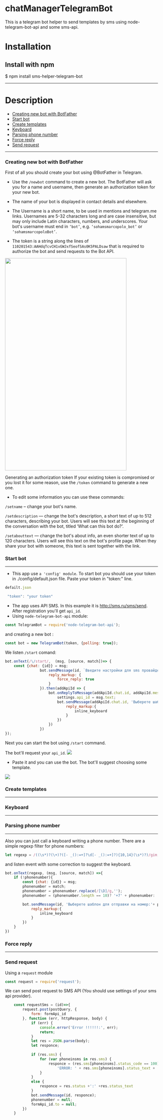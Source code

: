 # chatManagerTelegramBot
This is a telegram bot helper to send templates by sms using node-telegram-bot-api  and some sms-api.

#  **Installation**

##  Install with npm

$ npm install sms-helper-telegram-bot
***
#  **Description**

* [Creating new bot with BotFather](#Creating+new+bot+with+BotFather)
* [Start bot](#Start+bot)
* [Create templates](#Create+templates)
* [Keyboard](#Keyboard)
* [Parsing phone number](#Parsing+phone+number)
* [Force reply](#Force+reply)
* [Send request](#Send+request)
***
<a name="Creating+new+bot+with+BotFather"></a>
### Creating new bot with BotFather
First of all you should create your bot using @BotFather in Telegram.

- Use the <code>/newbot</code> command to create a new bot. The BotFather will ask you for a name and username, then generate an authorization token for your new bot.

- The name of your bot is displayed in contact details and elsewhere.

- The Username is a short name, to be used in mentions and telegram.me links. Usernames are 5-32 characters long and are case insensitive, but may only include Latin characters, numbers, and underscores. Your bot's username must end in <code>‘bot’</code>, e.g. <code>‘sohamsmarcopolo_bot’</code> or <code>‘sohamsmarcopoloBot’</code>.

- The token is a string along the lines of <code>110201543:AAHdqTcvCH1vGWJxfSeofSAs0K5PALDsaw</code> that is required to authorize the bot and send requests to the Bot API.

<img src="https://github.com/vito2005/chatManagerTelegramBot/blob/master/img/sc-2-55935622ad2333ca6b762fcf19ee8d7f-bd193.jpg" height="700" width = "400">

Generating an authorization token
If your existing token is compromised or you lost it for some reason, use the <code>/token</code> command to generate a new one.

- To edit some information you can use these commands:

<code>/setname</code> – change your bot's name.

<code>/setdescription</code> — change the bot's description, a short text of up to 512 characters, describing your bot. Users will see this text at the beginning of the conversation with the bot, titled ‘What can this bot do?’.

<code>/setabouttext</code> — change the bot's about info, an even shorter text of up to 120 characters. Users will see this text on the bot's profile page. When they share your bot with someone, this text is sent together with the link.


<a name="Start+bot"></a>
### Start bot
***
- This app use <code>a 'config' module</code>.
To start bot you should use your token in ./config/default.json file. Paste your token in "token:" line.
````js
defailt.json

 "token": "your token"
````
- The app uses API SMS. In this example it is http://sms.ru/sms/send. After registration you'll get <code>api_id</code>.
- Using <code>node-telegram-bot-api</code> module:
```js
const TelegramBot = require('node-telegram-bot-api');
```
   and creating a new bot :
   
```js
const bot = new TelegramBot(token, {polling: true});
```
We listen <code>/start</code> comand:

````js
bot.onText(/\/start/,  (msg, [source, match])=> {
    const {chat: {id}} = msg;
                bot.sendMessage(id, `Введите настройки для sms провайдера. api-id:`, {
                    reply_markup: {
                        force_reply: true
                    }
                }).then(addApiId => {
                    bot.onReplyToMessage(addApiId.chat.id, addApiId.message_id, msg => {
                        settings.api_id = msg.text;
                        bot.sendMessage(addApiId.chat.id, 'Выберете шаблон',{
                            reply_markup:{
                                inline_keyboard
                            }
                        })
                    })
                })
});
```` 

Next you can start the bot using <code>/start</code> command. 

The bot'll request your <code>api_id</code>.
<img src="https://github.com/vito2005/chatManagerTelegramBot/blob/master/img/2018-08-09_16-37-12.jpg">

- Paste it and you can use the bot. The bot'll suggest choosing some template.

<img src="https://github.com/vito2005/chatManagerTelegramBot/blob/master/img/2018-08-09_16-40-09.jpg">


<a name="Create+templates"></a>
### Create templates
***
<a name="Keyboard"></a>
### Keyboard
***
<a name="Parsing+phone+number"></a>
### Parsing phone number
***
Also you can just call a keyboard  writing a phone number.
There are a simple regexp filter for phone numbers:
````js
let regexp = /((\s*)?(\+)?([- _():=+]?\d[- _():=+]?){10,14}(\s*)?)/gim;
````
and listen event with some correction to suggest the keyboard.
````js
bot.onText(regexp, (msg, [source, match]) =>{
    if (!phonenumber){
        const {chat: {id}} = msg;
        phonenumber = match;
        phonenumber = phonenumber.replace(/[\D]/g,'');
        phonenumber = (phonenumber.length == 10)? '+7' + phonenumber: '+7' + phonenumber.slice(1)

        bot.sendMessage(id, 'Выберете шаблон для отправки на номер:'+ phonenumber,{
            reply_markup:{
                inline_keyboard
            }
        })
    }
})
````
<a name="Force+reply"></a>
### Force reply
***
<a name="Send+request"></a>
### Send request
Using a <code>request</code> module
````js
const request = require('request');
````
We can send post request to SMS API (You should use settings of your sms api provider).
````js
    const requestSms = (id)=>{
        request.post(postQuery, {
            form: formApi_id
        }, function (err, httpResponse, body) {
            if (err) {
                console.error('Error !!!!!!:', err);
                return;
            }
            let res = JSON.parse(body);
            let responce;
           
            if (res.sms) {
                for (var phoneinsms in res.sms) {
                    responce = (res.sms[phoneinsms].status_code == 100) ? 'Сообщение на номер ' + phoneinsms + ' успешно отправлено. Ваш баланс: ' + res.balance :
                        'ERROR: ' + res.sms[phoneinsms].status_text + '. Ваш баланс: ' + res.balance
                }
            }
            else {
                responce = res.status +':' +res.status_text
            }
            bot.sendMessage(id, responce);
            phonenumber = null;
            formApi_id.to = null;
        })
    }
````





